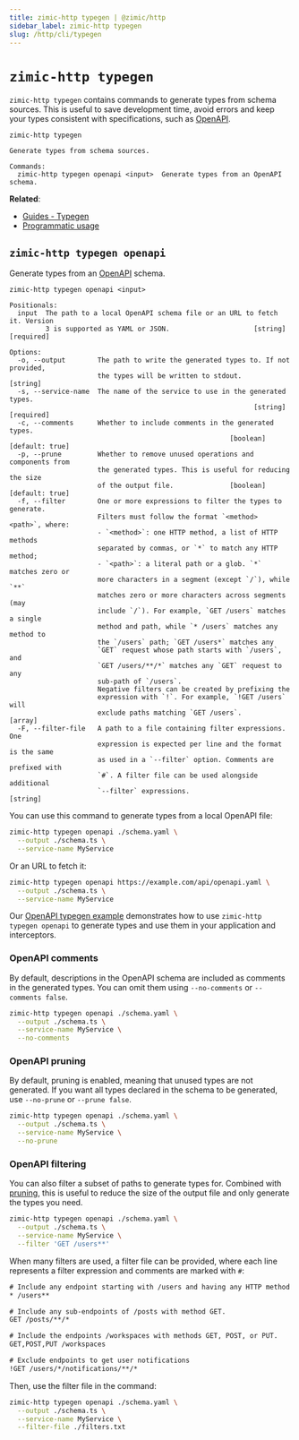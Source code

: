 ```yaml
---
title: zimic-http typegen | @zimic/http
sidebar_label: zimic-http typegen
slug: /http/cli/typegen
---
```


# `zimic-http typegen`

`zimic-http typegen` contains commands to generate types from schema sources. This is useful to save development time,
avoid errors and keep your types consistent with specifications, such as [OpenAPI](https://swagger.io/specification).

```
zimic-http typegen

Generate types from schema sources.

Commands:
  zimic-http typegen openapi <input>  Generate types from an OpenAPI schema.
```

**Related**:

- [Guides - Typegen](/docs/zimic-http/guides/2-typegen.mdx)
- [Programmatic usage](/docs/zimic-http/api/5-typegen.md)

## `zimic-http typegen openapi`

Generate types from an [OpenAPI](https://swagger.io/specification) schema.

```
zimic-http typegen openapi <input>

Positionals:
  input  The path to a local OpenAPI schema file or an URL to fetch it. Version
         3 is supported as YAML or JSON.                     [string] [required]

Options:
  -o, --output        The path to write the generated types to. If not provided,
                      the types will be written to stdout.              [string]
  -s, --service-name  The name of the service to use in the generated types.
                                                             [string] [required]
  -c, --comments      Whether to include comments in the generated types.
                                                       [boolean] [default: true]
  -p, --prune         Whether to remove unused operations and components from
                      the generated types. This is useful for reducing the size
                      of the output file.              [boolean] [default: true]
  -f, --filter        One or more expressions to filter the types to generate.
                      Filters must follow the format `<method> <path>`, where:
                      - `<method>`: one HTTP method, a list of HTTP methods
                      separated by commas, or `*` to match any HTTP method;
                      - `<path>`: a literal path or a glob. `*` matches zero or
                      more characters in a segment (except `/`), while `**`
                      matches zero or more characters across segments (may
                      include `/`). For example, `GET /users` matches a single
                      method and path, while `* /users` matches any method to
                      the `/users` path; `GET /users*` matches any
                      `GET` request whose path starts with `/users`, and
                      `GET /users/**/*` matches any `GET` request to any
                      sub-path of `/users`.
                      Negative filters can be created by prefixing the
                      expression with `!`. For example, `!GET /users` will
                      exclude paths matching `GET /users`.              [array]
  -F, --filter-file   A path to a file containing filter expressions. One
                      expression is expected per line and the format is the same
                      as used in a `--filter` option. Comments are prefixed with
                      `#`. A filter file can be used alongside additional
                      `--filter` expressions.                           [string]
```

You can use this command to generate types from a local OpenAPI file:

```bash
zimic-http typegen openapi ./schema.yaml \
  --output ./schema.ts \
  --service-name MyService
```

Or an URL to fetch it:

```bash
zimic-http typegen openapi https://example.com/api/openapi.yaml \
  --output ./schema.ts \
  --service-name MyService
```

Our [OpenAPI typegen example](https://github.com/zimicjs/zimic/tree/main/examples/zimic-with-openapi-typegen#readme)
demonstrates how to use `zimic-http typegen openapi` to generate types and use them in your application and
interceptors.

### OpenAPI comments

By default, descriptions in the OpenAPI schema are included as comments in the generated types. You can omit them using
`--no-comments` or `--comments false`.

```bash
zimic-http typegen openapi ./schema.yaml \
  --output ./schema.ts \
  --service-name MyService \
  --no-comments
```

### OpenAPI pruning

By default, pruning is enabled, meaning that unused types are not generated. If you want all types declared in the
schema to be generated, use `--no-prune` or `--prune false`.

```bash
zimic-http typegen openapi ./schema.yaml \
  --output ./schema.ts \
  --service-name MyService \
  --no-prune
```

### OpenAPI filtering

You can also filter a subset of paths to generate types for. Combined with [pruning](#openapi-pruning), this is useful
to reduce the size of the output file and only generate the types you need.

```bash
zimic-http typegen openapi ./schema.yaml \
  --output ./schema.ts \
  --service-name MyService \
  --filter 'GET /users**'
```

When many filters are used, a filter file can be provided, where each line represents a filter expression and comments
are marked with `#`:

```txt title='filters.txt'
# Include any endpoint starting with /users and having any HTTP method
* /users**

# Include any sub-endpoints of /posts with method GET.
GET /posts/**/*

# Include the endpoints /workspaces with methods GET, POST, or PUT.
GET,POST,PUT /workspaces

# Exclude endpoints to get user notifications
!GET /users/*/notifications/**/*
```

Then, use the filter file in the command:

```bash
zimic-http typegen openapi ./schema.yaml \
  --output ./schema.ts \
  --service-name MyService \
  --filter-file ./filters.txt
```
